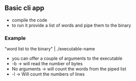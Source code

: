 ## Basic cli app

- compile the code
- to run it provide a list of words and pipe them to the binary

### Example
"word list to the binary" | ./executable-name

- you can offer a couple of arguments to the executable
- -b -> will read the number of bytes
- No arguments -> will count the words from the piped list
- -l -> Will count the numbers of lines
